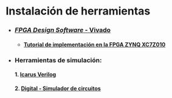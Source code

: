 # Instalación de herramientas 

* ### [*FPGA Design Software* - Vivado](/labs/lab00/Vivado_vitis_installation_guide.md)

    * #### [Tutorial de implementación en la FPGA ZYNQ XC7Z010 ](/labs/lab00/Vivado_vitis.md)

* ### Herramientas de simulación:

  #### 1. [Icarus Verilog](/labs/lab00/iverilog.md)

  #### 2. [Digital - Simulador de circuitos](/labs/lab00/digital.md)